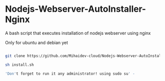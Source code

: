 # Nodejs-Webserver-AutoInstaller-Nginx
A bash script that executes installation of nodejs webserver using nginx 


Only for ubuntu and debian yet


```bash

git clone https://github.com/Mihaidev-cloud/Nodejs-Webserver-AutoInstaller-Nginx.git

sh install.sh

'Don't forget to run it any administrator! using sudo su' - 
```


